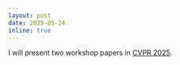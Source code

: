 ```yaml
---
layout: post
date: 2025-05-24
inline: true
---
```


I will present two workshop papers in [CVPR 2025](https://sites.google.com/stanford.edu/visual-concepts-workshops/home).
